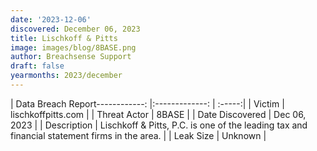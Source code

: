 ```yaml
---
date: '2023-12-06'
discovered: December 06, 2023
title: Lischkoff & Pitts
image: images/blog/8BASE.png
author: Breachsense Support
draft: false
yearmonths: 2023/december
---
```


| Data Breach Report------------:     |:-------------:    | :-----:|
| Victim      | lischkoffpitts.com      | 
| Threat Actor      | 8BASE      | 
| Date Discovered      | Dec 06, 2023      | 
| Description      | Lischkoff & Pitts, P.C. is one of the leading tax and financial statement firms in the area.      | 
| Leak Size      | Unknown      | 

